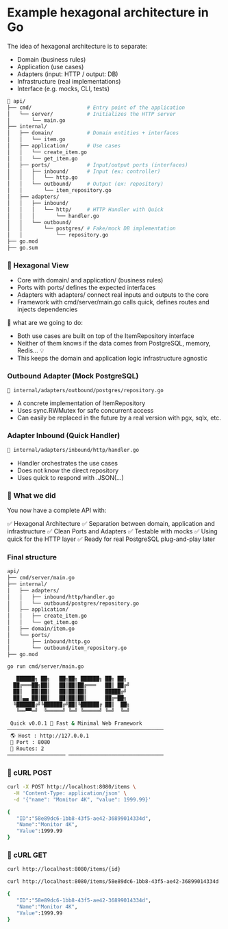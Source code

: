# Example ​​hexagonal architecture in Go

The idea of ​​hexagonal architecture is to separate:

- Domain (business rules)
- Application (use cases)
- Adapters (input: HTTP / output: DB)
- Infrastructure (real implementations)
- Interface (e.g. mocks, CLI, tests)

```bash
📁 api/
├── cmd/                  # Entry point of the application
│   └── server/           # Initializes the HTTP server
│       └── main.go
├── internal/
│   ├── domain/           # Domain entities + interfaces
│   │   └── item.go
│   ├── application/      # Use cases  
│   │   └── create_item.go
│   │   └── get_item.go
│   ├── ports/            # Input/output ports (interfaces)
│   │   ├── inbound/      # Input (ex: controller)
│   │   │   └── http.go
│   │   └── outbound/     # Output (ex: repository)
│   │       └── item_repository.go
│   ├── adapters/
│   │   ├── inbound/
│   │   │   └── http/     # HTTP Handler with Quick
│   │   │       └── handler.go
│   │   └── outbound/
│   │       └── postgres/ # Fake/mock DB implementation
│   │           └── repository.go
├── go.mod
├── go.sum
```

### 🧠 Hexagonal View

- Core with domain/ and application/ (business rules)
- Ports with ports/ defines the expected interfaces
- Adapters with adapters/ connect real inputs and outputs to the core
- Framework with cmd/server/main.go calls quick, defines routes and injects dependencies


🧠 what are we going to do:

- Both use cases are built on top of the ItemRepository interface
- Neither of them knows if the data comes from PostgreSQL, memory, Redis... 💡
- This keeps the domain and application logic infrastructure agnostic


### Outbound Adapter (Mock PostgreSQL)

```bash
📁 internal/adapters/outbound/postgres/repository.go
```

- A concrete implementation of ItemRepository
- Uses sync.RWMutex for safe concurrent access
- Can easily be replaced in the future by a real version with pgx, sqlx, etc.

###  Adapter Inbound (Quick Handler)
```bash
📁 internal/adapters/inbound/http/handler.go
```
- Handler orchestrates the use cases
- Does not know the direct repository
- Uses quick to respond with .JSON(...)


### 🧠 What we did

You now have a complete API with:

✅ Hexagonal Architecture
✅ Separation between domain, application and infrastructure
✅ Clean Ports and Adapters
✅ Testable with mocks
✅ Using quick for the HTTP layer
✅ Ready for real PostgreSQL plug-and-play later

### Final structure

```bash
api/
├── cmd/server/main.go
├── internal/
│   ├── adapters/
│   │   ├── inbound/http/handler.go
│   │   └── outbound/postgres/repository.go
│   ├── application/
│   │   ├── create_item.go
│   │   └── get_item.go
│   ├── domain/item.go
│   └── ports/
│       ├── inbound/http.go
│       └── outbound/item_repository.go
├── go.mod
```

```bash
go run cmd/server/main.go

   ██████╗ ██╗   ██╗██╗ ██████╗ ██╗ ██╗
  ██╔═══██╗██║   ██║██║██╔═══   ██║ ██╔╝
  ██║   ██║██║   ██║██║██║      █████╔╝
  ██║▄▄ ██║██║   ██║██║██║      ██╔═██╗
  ╚██████╔╝╚██████╔╝██║╚██████╔ ██║  ██╗
   ╚══▀▀═╝  ╚═════╝ ╚═╝ ╚═════╝ ╚═╝  ╚═╝

 Quick v0.0.1 🚀 Fast & Minimal Web Framework
─────────────────── ───────────────────────────────
 🌎 Host : http://127.0.0.1
 📌 Port : 8080
 🔀 Routes: 2
─────────────────── ───────────────────────────────
```

### 🧠 cURL POST

```bash
curl -X POST http://localhost:8080/items \
  -H 'Content-Type: application/json' \
  -d '{"name": "Monitor 4K", "value": 1999.99}'
```

```bash
{
   "ID":"58e89dc6-1bb8-43f5-ae42-36899014334d",
   "Name":"Monitor 4K",
   "Value":1999.99
}
```

### 🧠 cURL GET

```bash
curl http://localhost:8080/items/{id}
```

```bash
curl http://localhost:8080/items/58e89dc6-1bb8-43f5-ae42-36899014334d
```

```bash
{
   "ID":"58e89dc6-1bb8-43f5-ae42-36899014334d",
   "Name":"Monitor 4K",
   "Value":1999.99
}
```